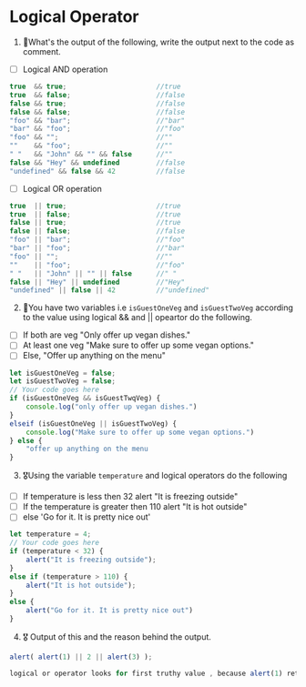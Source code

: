 # Logical Operator

1. 🥇What's the output of the following, write the output next to the code as comment.

* [ ] Logical AND operation

```js
true  && true;                      //true
true  && false;                     //false
false && true;                      //false
false && false;                     //false
"foo" && "bar";                     //"bar"   
"bar" && "foo";                     //"foo"
"foo" && "";                        //""
""    && "foo";                     //""
" "   && "John" && "" && false      //""      
false && "Hey" && undefined         //false
"undefined" && false && 42          //false
```

* [ ] Logical OR operation
```js
true  || true;                      //true
true  || false;                     //true
false || true;                      //true
false || false;                     //false
"foo" || "bar";                     //"foo"
"bar" || "foo";                     //"bar"
"foo" || "";                        //""
""    || "foo";                     //"foo"
" "   || "John" || "" || false      //" "
false || "Hey" || undefined         //"Hey"
"undefined" || false || 42          //"undefined"
```

2. 🥈You have two variables i.e `isGuestOneVeg` and  `isGuestTwoVeg` according to the value using logical && and || opeartor do the following.

* [ ] If both are veg "Only offer up vegan dishes."
* [ ] At least one veg  "Make sure to offer up some vegan options."
* [ ] Else, "Offer up anything on the menu"
```js
let isGuestOneVeg = false;
let isGuestTwoVeg = false;
// Your code goes here
if (isGuestOneVeg && isGuestTwqVeg) {
    console.log("only offer up vegan dishes.")
} 
elseif (isGuestOneVeg || isGuestTwoVeg) {
    console.log("Make sure to offer up some vegan options.")
} else {
    "offer up anything on the menu
} 
```


3. 🎖Using the variable `temperature` and logical operators do the following
* [ ] If temperature is less then 32 alert "It is freezing outside"
* [ ] If the temperature is greater then 110 alert "It is hot outside"
* [ ] else 'Go for it. It is pretty nice out'
```js
let temperature = 4;
// Your code goes here
if (temperature < 32) {
    alert("It is freezing outside");
}
else if (temperature > 110) {
    alert("It is hot outside");
}
else {
    alert("Go for it. It is pretty nice out")
}
```

4. 🎖 Output of this and the reason behind the output.
```js
alert( alert(1) || 2 || alert(3) );

logical or operator looks for first truthy value , because alert(1) returns undefined logical or goes for next value 2 which is truthy value so the final output will be the result of alert(undefined || 2)  which is 2 .

```